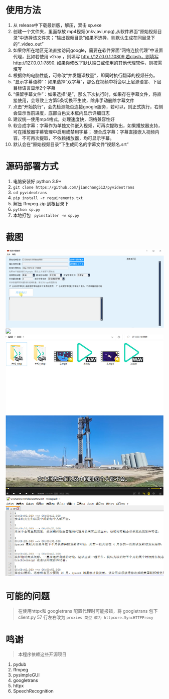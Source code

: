 
# 使用方法

1. 从 release中下载最新版，解压，双击 sp.exe
2. 创建一个文件夹，里面存放 mp4视频(mkv,avi,mpg),从软件界面“原始视频目录”中选择该文件夹；“输出视频目录”如果不选择，则默认生成在同目录下的“_video_out”
3. 如果你所在地区无法直接访问google，需要在软件界面“网络连接代理”中设置代理，比如若使用 v2ray ，则填写 http://127.0.0.1:10809,若clash，则填写 http://127.0.0.1:7890. 如果你修改了默认端口或使用的其他代理软件，则按需填写
4. 根据你的电脑性能，可修改“并发翻译数量”，即同时执行翻译的视频任务。
5. “显示字幕语种”：如果选择“双字幕”，那么在视频中将会以上层源语言、下层目标语言显示2个字幕
6. “保留字幕文件”：如果选择“是”，那么下次执行时，如果存在字幕文件，将直接使用，会导致上方第5条切换不生效，除非手动删除字幕文件
7. 点击“开始执行”，会先检测能否连接google服务，若可以，则正式执行，右侧会显示当前进度，底部白色文本框内显示详细日志
8. 建议统一使用mp4格式，处理速度快，网络兼容性好
9. 软合成字幕：字幕作为单独文件嵌入视频，可再次提取出，如果播放器支持，可在播放器字幕管理中启用或禁用字幕；
   硬合成字幕：字幕直接嵌入视频内容，不可再次提取，不依赖播放器，均可显示字幕。
10. 默认会在“原始视频目录”下生成同名的字幕文件“视频名.srt”

# 源码部署方式

1. 电脑安装好 python 3.9+
2. `git clone https://github.com/jianchang512/pyvideotrans`
3. `cd pyvideotrans`
4. `pip install -r requirements.txt`
5. 解压 ffmpeg.zip 到根目录下
6. `python sp.py`
7. 本地打包 ` pyinstaller -w sp.py`

# 截图

![](./tmp/7.gif)
![](./tmp/2.jpg)
![](./tmp/3.jpg)
![](./tmp/4.jpg)
![](./tmp/5.jpg)

# 可能的问题

> 在使用httpx和 googletrans 配置代理时可能报错，将 googletrans 包下 client.py 57 行左右改为 `proxies 类型 改为 httpcore.SyncHTTPProxy`


# 鸣谢

> 本程序依赖这些开源项目

1. pydub
2. ffmpeg
3. pysimpleGUI
4. googletrans
5. httpx
6. SpeechRecognition



